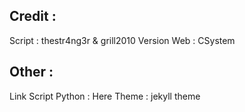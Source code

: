 ## Credit :

Script : thestr4ng3r & grill2010
Version Web : CSystem

## Other :

Link Script Python : Here
Theme : jekyll theme
